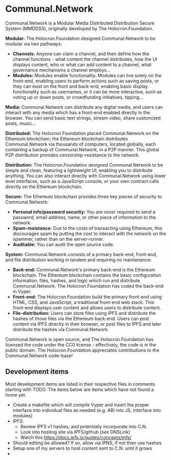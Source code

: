 # Communal.Network

Communal.Network is a Modular Media Distributed Distribution Secure System (MMDDSS), originally developed by The Holocron.Foundation.

**Modular:** The Holocron.Foundation designed Communal.Network to be modular via two pathways:
* **Channels:** Anyone can claim a channel, and then define how the channel functions - what content the channel distributes, how the UI displays content, who or what can add content to a channel, what governance mechanisms a channel employs...
* **Modules:** Modules enable functionality. Modules can live solely on the front-end, enabling users to perform actions such as saving posts, or they can exist on the front and back-end, enabling basic display functionality such as usernames, or it can be more interactive, such as voting up or down posts, or crowdfunding initiatives, tipping...

**Media:** Communal.Network can distribute any digital media, and users can interact with any media which has a front-end enabled directly in the browser. You can send basic text strings, stream video, share customized posts, music...

**Distributed:** The Holocron.Foundation placed Communal.Network on the Ethereum blockchain; the Ethereum blockchain distributes Communal.Network via thousands of computers, located globally, each containing a backup of Communal.Network, in a P2P manner. This global P2P distribution provides censorship-resistance to the network.

**Distribution:** The Holocron.Foundation designed Communal.Network to be simple and clean, featuring a lightweight UI, enabling you to distribute anything. You can also interact directly with Communal.Network using lower level interfaces, such as a JavaScript console, or your own contract calls directly on the Ethereum blockchain.

**Secure:** The Ethereum blockchain provides three key pieces of security to Communal.Network:
* **Personal info/password security:** You are *never* required to send a password, email address, name, or other piece of information to the network.
* **Spam-resistance:** Due to the costs of transacting using Ethereum, this discourages spam by putting the cost to interact with the network on the spammer, rather than on the server-runner.
* **Auditable:** You can audit the open source code.

**System:** Communal.Network consists of a primary back-end, front-end, and file distribution working in tandem and requiring no maintenance:
* **Back-end:** Communal.Network's primary back-end is the Ethereum blockchain. The Ethereum blockchain contains the basic configuration information, files, hashes, and logic which run and distribute Communal.Network. The Holocron.Foundation has coded the back-end in Vyper.
* **Front-end:** The Holocron.Foundation build the primary front-end using HTML, CSS, and JavaScript, a traditional front-end web stack. This front-end displays user content and allows users to distribute content.
* **File-distribution:** Users can store files using IPFS and distribute the hashes of those files via the Ethereum back-end. Users can post content via IPFS directly in their browser, or post files to IPFS and later distribute the hashes via Communal.Network.

Communal.Network is open source, and The Holocron.Foundation has licensed the code under the CC0 license - effectively, the code is in the public domain. The Holocron.Foundation appreciates contributions to the Communal.Network code-base!

## Development items

Most development items are listed in their respective files in comments starting with TODO. The items below are items which have not found a home yet.

- Create a makefile which will compile Vyper and insert the proper interface into individual files as needed (e.g. ABI into JS, interface into modules)
- IPFS:
  - Review IPFS v1 hashes, and potentially incorporate into C.N.
  - Look into hosting site via IPFS/github (_see_ DNSLink)
  - Watch this https://docs.ipfs.io/guides/concepts/mfs/
- Should editing be allowed? If so, allow via IPNS, if not then use hashes
- Setup one of my servers to host content sent to C.N. until it grows
-

